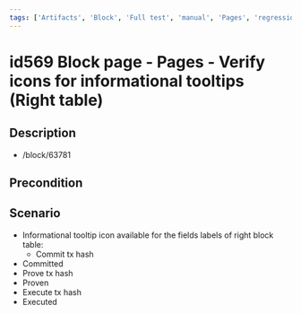 ```yaml
---
tags: ['Artifacts', 'Block', 'Full test', 'manual', 'Pages', 'regression', 'Tooltip', 'Active']
---
```


# id569 Block page - Pages - Verify icons for informational tooltips (Right table)

## Description
  - /block/63781

## Precondition


## Scenario
- Informational tooltip icon available for the fields labels of right block table:
    - Commit tx hash
- Committed
- Prove tx hash
- Proven
- Execute tx hash
- Executed
